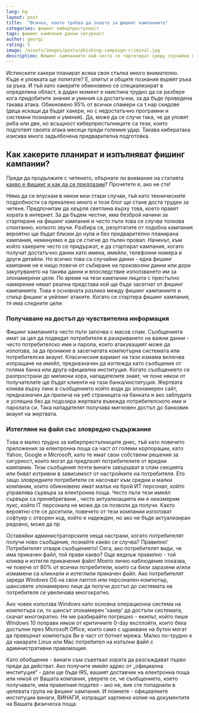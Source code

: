 ```yaml
---
lang: bg
layout: post
title:  "Всичко, което трябва да знаете за фишинг кампаниите"
categories: фишинг киберпрестъпност
tags: фишинг кампания данни сигурност
author: georgi
rating: 5
image: /assets/images/posts/phishing-campaign-criminal.jpg
description: Фишинг кампаниите най-често се таргетират срещу случайни потребители. Тази статия засяга всичко около една фишинг атака.
---
```


Истинските хакери планират всяка своя стъпка много внимателно. Къде е уловката ще попитате? Е, опитът и общите познания вървят ръка за ръка. И тъй като хакерите обикновено се специализират в определена област, в даден момент е наистина трудно да се разбере кога придобитите знания и умения са достатъчни, за да бъде проведена такава атака. Обикновено 95% от всички спамери са т.нар скидове (деца искащи да бъдат хакери, но с недостатъчно програмни и системни познания и умения). Да, може да се случи така, че да уловят риба или две, но всъщност киберпрестъпниците са тези, които подготвят своята атака месеци преди големия удар. Такава кибератака изисква много задълбочена предварителна подготовка.

<h2 itemprop="articleSection" class="h2-heading">Как хакерите планират и изпълняват фишинг кампании?</h2>  
<p></p>

<span itemprop="articleBody">
Преди да продължите с четенето, обърнате ли внимание на статията <a title="Кибер атаки и кибер престъпност - превенция на фишинг" href="https://onlinecorpus.com/bg/кибератаки-киберпрестъпност-фишинг-превенция/">какво е фишинг и как да се предпазим</a>? Прочетете я, ако не сте!

Няма да се впускам в някои мои стари случаи, тъй като техническите подробности са прекалено много и този блог ще стане доста труден за четене. Предпочитам да хвърля светлина върху това, което правят хората в интернет. За да бъдем честни, има безброй начини за стартиране на фишинг кампания и често пъти това се случва толкова спонтанно, колкото звучи. Разбира се, резултатите от подобна кампания вероятно ще бъдат близки до нула и без предварително планирана кампания, неминуемо е да се стигне до пълен провал. Начинът, към който хакерите често се придържат, е да стартират кампания, когато получат достатъчно данни като имена, имейли, телефонни номера и други детайли. Но всичко това са случайни данни - една фишинг кампания не е нищо повече от събиране на произволни данни или дори закупуването на такива данни и впоследствие използването им за злонамерени цели. По време на тези кампании лицата с престъпно намерение нямат реална представа кой ще бъде засегнат от фишинг кампанията. Това е основната разлика между фишинг кампаниите и спиър фишинг и уейлинг атаките. Когато се стартира фишинг кампания, тя има следните цели:

### Получаване на достъп до чувствителна информация
Фишинг кампанията често пъти започва с масов спам. Съобщенията имат за цел да подведат потребителя в разкриването на важни данни - често потребителско име и парола, които атакуващият може да използва, за да проникне в засегнатата компютърна системата или потребителски акаунт. Класическия вариант на тази измама включва изпращане на имейл, предназначен да изглежда като съобщение от голяма банка или друга официална институция. Когато съобщението се разпространи до милиони хора, нападателите знаят, че поне някои от получателите ще бъдат клиенти на тази банка/институция. Жертвата кликва върху линк в съобщението който води до злонамерен сайт, предназначен да прилича на уеб страницата на банката и ако заблудата е успешна без да подозира жертвата въвежда потребителското име и паролата си. Така нападателят получава мигновен достъп до банковия акаунт на жертвата.

### Изтегляне на файл със зловредно съдържание
Tова е малко трудно за киберпрестъпниците днес, тъй като повечето приложения за електронна поща са част от големи корпорации, като Yahoo, Google и Microsoft, като те имат свои собствени решения за сигурност, които могат да предпазят потребителите от вредни кампании. Тези съобщения почти винаги завършват в спам секцията или биват изтривни в зависимост от настройките на потребителя. Ето защо зловредните потребители се насочват към средни и малки компании, които обикновено имат малък на брой ИТ персонал, който управлява сървъра за електронна поща. Често пъти тези имейл сървъри са пренебрегвани , често актуализацията им е неизмерим лукс, който IT персонала не може да си позволи да получи. Както вероятно сте се досетили, повечето от тези компании използват софтуер с отворен код, който е надежден, но ако не бъде актуализиран редовно, може да пр

Оставяйки администраторските неща настрани, когато потребителят получи ново съобщение, познайте какво се случва? 
Правилно! Потребителят отваря съобщението! Сега, ако потребителят види, че има прикачен файл, той прави какво? Още веднъж правилно - той кликва и изтегля прикачения файл! Моето лично наблюдение показва, че повече от 80% от всички потребители, които са били заразени и/или измамени са кликнали и изтеглили прикачен файл. Ако потребителят зареди Windows OS на своя лаптоп или персонален компютър, шансовете злонамерено лице да получи достъп до системата на потребителя се увеличава многократно.

Ако човек използва Windows като основна операционна система на компютъра си, то шансът злонамерен 'хакер' да достъпи системата, скачат многократно. Не ме разбирайте погрешно - екипът, който пише Windows 10 поправи някои от критичните 0-day експлойти, които бяха достъпни през Microsoft Office, които само с щракване на бутон могат да превърнат компютъра Ви в част от ботнет мрежа. Малко по-трудно е да накарате Linux или Mac потребител на изпълни файл с административни правомощия. 

Като обобщение - винаги съм съветвал хората да разсъждават първо преди да действат. Ако получите имейл адрес от „официална институция“ - дали ще бъде IRS, вашият доставчик на електронна поща или някой от Вашата компания, уверете се, че съобщението, което получавате, има правилния подател - ако не, вие сте попаднали в целевата група на фишинг кампания. И помнете - официалните институции винаги, ВИНАГИ, изпращат хартиено копие на документите на Вашата физическа поща.